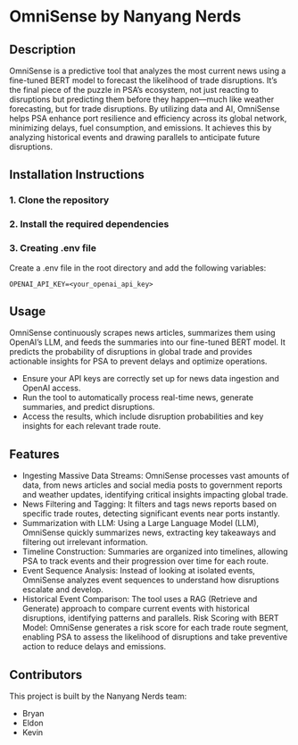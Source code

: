# OmniSense by Nanyang Nerds
## Description
OmniSense is a predictive tool that analyzes the most current news using a fine-tuned BERT model to forecast the likelihood of trade disruptions. It’s the final piece of the puzzle in PSA’s ecosystem, not just reacting to disruptions but predicting them before they happen—much like weather forecasting, but for trade disruptions. By utilizing data and AI, OmniSense helps PSA enhance port resilience and efficiency across its global network, minimizing delays, fuel consumption, and emissions. It achieves this by analyzing historical events and drawing parallels to anticipate future disruptions.

## Installation Instructions
### 1. Clone the repository
### 2. Install the required dependencies

### 3. Creating .env file
Create a .env file in the root directory and add the following variables:

```
OPENAI_API_KEY=<your_openai_api_key>
```

## Usage
OmniSense continuously scrapes news articles, summarizes them using OpenAI’s LLM, and feeds the summaries into our fine-tuned BERT model. It predicts the probability of disruptions in global trade and provides actionable insights for PSA to prevent delays and optimize operations.
- Ensure your API keys are correctly set up for news data ingestion and OpenAI access.
- Run the tool to automatically process real-time news, generate summaries, and predict disruptions.
- Access the results, which include disruption probabilities and key insights for each relevant trade route.

## Features
- Ingesting Massive Data Streams: OmniSense processes vast amounts of data, from news articles and social media posts to government reports and weather updates, identifying critical insights impacting global trade.
- News Filtering and Tagging: It filters and tags news reports based on specific trade routes, detecting significant events near ports instantly.
- Summarization with LLM: Using a Large Language Model (LLM), OmniSense quickly summarizes news, extracting key takeaways and filtering out irrelevant information.
- Timeline Construction: Summaries are organized into timelines, allowing PSA to track events and their progression over time for each route.
- Event Sequence Analysis: Instead of looking at isolated events, OmniSense analyzes event sequences to understand how disruptions escalate and develop.
- Historical Event Comparison: The tool uses a RAG (Retrieve and Generate) approach to compare current events with historical disruptions, identifying patterns and parallels.
Risk Scoring with BERT Model: OmniSense generates a risk score for each trade route segment, enabling PSA to assess the likelihood of disruptions and take preventive action to reduce delays and emissions.

## Contributors
This project is built by the Nanyang Nerds team:
- Bryan
- Eldon
- Kevin

